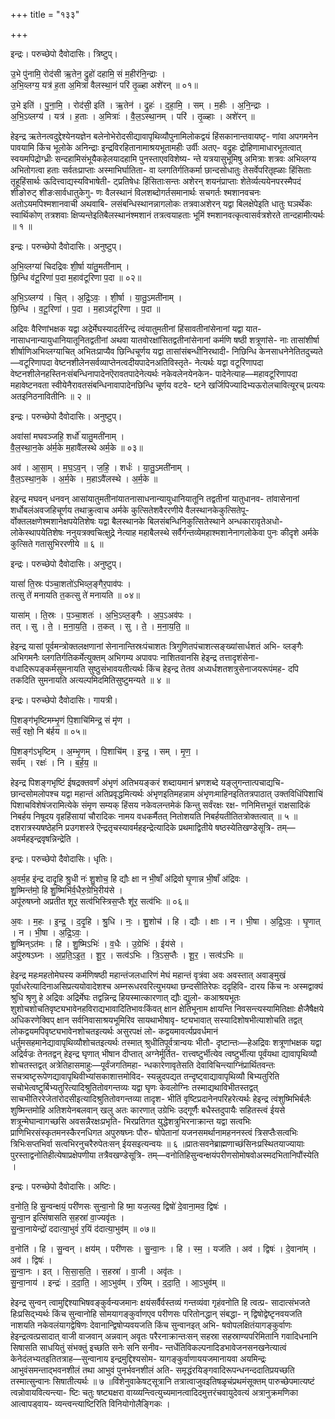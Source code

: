 +++
title = "१३३"

+++


इन्द्रः। परुच्छेपो दैवोदासिः। त्रिष्टुप्।

उ॒भे पु॑नामि॒ रोद॑सी ऋ॒तेन॒ द्रुहो॑ दहामि॒ सं म॒हीर॑नि॒न्द्राः ।  
अ॒भि॒व्लग्य॒ यत्र॑ ह॒ता अ॒मित्रा॑ वैलस्था॒नं परि॑ तृ॒ळ्हा अशे॑रन् ॥ ०१॥

उ॒भे इति॑ । पु॒ना॒मि॒ । रोद॑सी॒ इति॑ । ऋ॒तेन॑ । द्रुहः॑ । द॒हा॒मि॒ । सम् । म॒हीः । अ॒नि॒न्द्राः ।  
अ॒भि॒ऽव्लग्य॑ । यत्र॑ । ह॒ताः । अ॒मित्राः॑ । वै॒ल॒ऽस्था॒नम् । परि॑ । तृ॒ळ्हाः । अशे॑रन् ॥

हेइन्द्र ऋतेनत्वदुद्देश्येनयज्ञेन बलेनोभेरोदसीद्यावापृथिव्यौपुनामिलोकद्वयं हिंसकानान्तवायष्टृ- णांवा अपगमनेन पावयामि किंच भूलोके अनिन्द्राः इन्द्रविरहितानामाश्रयभूतामहीः उर्वीः अतए- वद्रुहः द्रोहिणामाधारभूतत्वात् स्वयमपिद्रोग्ध्रीः सन्दहामिसंभूयैकहेलयादहामि पुनस्ताएवविशेष्य- न्ते यत्रयासुभूमिषु अमित्राः शत्रवः अभिव्लग्य अभितोगत्वा हताः सर्वतःप्राप्ताः अस्माभिर्घातिता- वा व्लगतिर्गतिकर्मा छान्दसोधातुः तेसर्वेपरितृह्ळाः हिंसिताः तृहूहिंसार्थः ऊदित्त्वाद्यस्यविभाषेती- ट्प्रतिषेधः हिंसिताःसन्तः अशेरन् शयनंप्राप्ताः शेतेर्व्यत्ययेनपरस्मैपदं शीङोरुट् शीङःसार्वधातुकेगु- णः वैलस्थानं विलशब्दोगर्तसमानार्थः सचगर्तः श्मशानवचनः अतोऽयमपिश्मशानवाची अथवाबि- लसंबन्धिस्थानन्नागलोकः तत्रवाअशेरन् यद्वा बिलक्षेपेइति धातुः घञर्थेकः स्वार्थिकोण् तत्रशवाः क्षिप्यन्तेइतिबैलस्थानंश्मशानं तत्रत्वयाहताः भूमिं श्मशानवत्कृत्वासर्वत्रशेरते तान्दहामीत्यर्थः ॥ १ ॥

इन्द्रः। परुच्छेपो दैवोदासिः। अनुष्टुप्।

अ॒भि॒व्लग्या॑ चिदद्रिवः शी॒र्षा या॑तु॒मती॑नाम् ।  
छि॒न्धि व॑टू॒रिणा॑ प॒दा म॒हाव॑टूरिणा प॒दा ॥ ०२॥

अ॒भि॒ऽव्लग्य॑ । चि॒त् । अ॒द्रि॒ऽवः॒ । शी॒र्षा । या॒तु॒ऽमती॑नाम् ।  
छि॒न्धि । व॒टू॒रिणा॑ । प॒दा । म॒हाऽव॑टूरिणा । प॒दा ॥

अद्रिवः वैरिणांभक्षक यद्वा अद्रेर्मेघस्यादर्तरिन्द्र त्वंयातुमतीनां हिंसावतीनांसेनानां यद्वा यात- नासाधनान्यायुधानियातूनितद्वतीनां अथवा यातवोरक्षांसितद्वतीनांसेनानां कर्मणि षष्ठी शत्रूणांसे- नाः तासांशीर्षा शीर्षाणिअभिव्लग्याचित् अभितःप्राप्यैव छिन्धिचूर्णय यद्वा तासांसंबन्धीनिरथादी- निछिन्धि केनसाधनेनेतितदुच्यते—वटूरिणापदा वेष्टनशीलेनसर्वव्याप्तेनत्वदीयपादेनअतिविस्तृते- नेत्यर्थः यद्वा वटूरिणापदा वेष्टनशीलेनहस्तिनःसंबन्धिनापादेनऎरावतपादेनेत्यर्थः नकेवलेनयेनकेन- पादेनेत्याह—महावटूरिणापदा महावेष्टनवता स्वीयेनैरावतसंबन्धिनावापादेनछिन्धि चूर्णय वटवे- ष्टने खर्जिपिज्यादिभ्यऊरोलचावित्यूरच् प्रत्ययः अतइनिठनावितीनिः ॥ २ ॥

इन्द्रः। परुच्छेपो दैवोदासिः। अनुष्टुप्।

अवा॑सां मघवञ्जहि॒ शर्धो॑ यातु॒मती॑नाम् ।  
वै॒ल॒स्था॒न॒के अ॑र्म॒के म॒हावै॑लस्थे अर्म॒के ॥ ०३॥

अव॑ । आ॒सा॒म् । म॒घ॒ऽव॒न् । ज॒हि॒ । शर्धः॑ । या॒तु॒ऽमती॑नाम् ।  
वै॒ल॒ऽस्था॒न॒के । अ॒र्म॒के । म॒हाऽवै॑लस्थे । अ॒र्म॒के ॥

हेइन्द्र मघवन् धनवन् आसांयातुमतीनांयातनासाधनान्यायुधानियातूनि तद्वतीनां यातुधानव- तांवासेनानां शर्धोबलंअवजहिचूर्णय तथाक्रुत्वाच अर्मके कुत्सितेशवैररणीये वैलस्थानकेकुत्सितेपू- र्वोक्तलक्षणेश्मशानेक्षपयेतिशेषः यद्वा बैलस्थानके बिलसंबन्धिनिकुत्सितेस्थाने अन्धकारावृतेअधो- लोकेस्थापयेतिशेषः ननुयत्रक्वचित्क्षुद्रे नेत्याह महाबैलस्थे सर्वैर्गन्तव्येमहाश्मशानेनागलोकेवा पुनः कीदृशे अर्मके कुत्सिते गतासुभिररणीये ॥ ६ ॥

इन्द्रः। परुच्छेपो दैवोदासिः। अनुष्टुप्।

यासां॑ ति॒स्रः प॑ञ्चा॒शतो॑ऽभिव्ल॒ङ्गैर॒पाव॑पः ।  
तत्सु ते॑ मनायति त॒कत्सु ते॑ मनायति ॥ ०४॥

यासा॑म् । ति॒स्रः । प॒ञ्चा॒शतः॑ । अ॒भि॒ऽव्ल॒ङ्गैः । अ॒प॒ऽअव॑पः ।  
तत् । सु । ते॒ । म॒ना॒य॒ति॒ । त॒कत् । सु । ते॒ । म॒ना॒य॒ति॒ ॥

हेइन्द्र यासां पूर्वमन्त्रोक्तलक्षणानां सेनानान्तिस्रःपंचाशतः त्रिगुणितपंचाशत्सङ्ख्यांसार्धशतं अभि- व्लङ्गैः अभिगमनैः व्लगतिर्गतिकर्मेत्युक्तम् अभिगम्य अपावपः नाशितवानसि हेइन्द्र तत्तादृशंसेना- वधादिरूपङ्कर्मसुमनायति सुष्ठुसंभावयतीत्यर्थः किंच हेइन्द्र तेतव अध्यर्धशतशत्रुसेनाजयरूपंमह- दपि तकदिति सुमनायति अत्यल्पमिदमितिसुष्टुमन्यते ॥ ४ ॥

इन्द्रः। परुच्छेपो दैवोदासिः। गायत्री।

पि॒शङ्ग॑भृष्टिमम्भृ॒णं पि॒शाचि॑मिन्द्र॒ सं मृ॑ण ।  
सर्वं॒ रक्षो॒ नि ब॑र्हय ॥ ०५॥

पि॒शङ्ग॑ऽभृष्टिम् । अ॒म्भृ॒णम् । पि॒शाचि॑म् । इ॒न्द्र॒ । सम् । मृ॒ण॒ ।  
सर्व॑म् । रक्षः॑ । नि । ब॒र्ह॒य॒ ॥

हेइन्द्र पिशङ्गभृष्टिं ईषद्रक्तवर्णं अंभृणं अतिभयङ्करं शब्दायमानं भ्रणशब्दे यङ्लुगन्तात्पचाद्यचि- छान्दसोमलोपश्च यद्वा महान्तं अतिप्रवृद्धमित्यर्थः अंभृणइतिमहन्नाम अंभृणःमाहिनइतितत्रपाठात् उक्तविधिंपिशाचिं पिशाचविशेषंजरामित्येके संमृण सम्यक् हिंसय नकेवलन्तमेकं किन्तु सर्वंरक्षः रक्ष- णनिमित्तभूतं राक्षसादिकं निबर्हय निषूदय वृहहिंसायां चौरादिकः नामय वधकर्मैतत् नितोशयति निबर्हयतीतितत्रोक्तत्वात् ॥ ५ ॥ दशरात्रस्यषष्ठेहनि प्रउगशस्त्रे ऎन्द्रतृचस्यावर्महइन्द्रेत्यादिके प्रथमाद्वितीये षष्ठस्येतिखण्डेसूत्रि- तम्—अवर्महइन्द्रवृषन्निन्द्रेति ।

इन्द्रः। परुच्छेपो दैवोदासिः। धृतिः।

अ॒वर्म॒ह इ॑न्द्र दादृ॒हि श्रु॒धी नः॑ शु॒शोच॒ हि द्यौः क्षा न भी॒षाँ अ॑द्रिवो घृ॒णान्न भी॒षाँ अ॑द्रिवः ।  
शु॒ष्मिन्त॑मो॒ हि शु॒ष्मिभि॑र्व॒धैरु॒ग्रेभि॒रीय॑से ।  
अपू॑रुषघ्नो अप्रतीत शूर॒ सत्व॑भिस्त्रिस॒प्तैः शू॑र॒ सत्व॑भिः ॥ ०६॥

अ॒वः । म॒हः । इ॒न्द्र॒ । द॒दृ॒हि । श्रु॒धि । नः॒ । शु॒शोच॑ । हि । द्यौः । क्षाः । न । भी॒षा । अ॒द्रि॒ऽवः॒ । घृ॒णात् । न । भी॒षा । अ॒द्रि॒ऽवः॒ ।  
शु॒ष्मिन्ऽत॑मः । हि । शु॒ष्मिऽभिः॑ । व॒धैः । उ॒ग्रेभिः॑ । ईय॑से ।  
अपु॑रुषऽघ्नः । अ॒प्र॒ति॒ऽइ॒त॒ । शू॒र॒ । सत्व॑ऽभिः । त्रि॒ऽस॒प्तैः । शू॒र॒ । सत्व॑ऽभिः ॥

हेइन्द्र महःमहतोमेघस्य कर्मणिषष्ठी महान्तंजलधारिणं मेघं महान्तं वृत्रंवा अवः अवस्तात् अवाङ्मुखं पूर्वाधरेत्यादिनाअसिप्रत्ययोवादेशश्च अम्नरूधरवरित्युभयथा छन्दसीतिरेफः ददृहिवि- दारय किंच नः अस्मद्वाक्यं श्रुधि श्रृणु हे अद्रिवः अद्रिर्मेघः तद्वन्निन्द्र हियस्मात्कारणात् द्यौः द्युलो- कआश्रयभूतः शुशोचशोचतिवृष्ट्यभावेनहविराद्यभावादितिभावःकिंवत् क्षान क्षेतिभूनाम क्षायन्ति निवसन्त्यस्यामितिक्षाः क्षैजैषैक्षये अधिकरणेक्विप् क्षान सर्वनिवासाश्रयभूमिरिव सायथाभीषावृ- ष्ट्यभावात् सस्यादिशोषभीत्याशोचति तद्वत् लोकद्वयमपिवृष्ट्यभावेनशोचतइत्यर्थः असुरपक्षं लो- कद्वयमावर्त्यप्रवर्धमानं धर्तुमसहमानेद्यावापृथिव्यौशोचतइत्यर्थः तस्मात् श्रुधीतिपूर्वत्रान्वयः भीतौ- दृष्टान्तः—हेअद्रिवः शत्रूणांभक्षक यद्वा अद्रिर्वज्रः तेनतद्वन् हेइन्द्र घृणात् भीषान दीप्तात् अग्नेर्मूर्तित- रात्त्वष्टुर्भीत्येव त्वष्टुर्भीत्या पूर्वंयथा द्यावापृथिव्यौ शोचतस्तद्वत् अत्रेतिहासमाहुः—पूर्वंजगतिमहा- न्धकारेणावृतेसति देवाविचिन्त्याग्निंप्रार्थितवन्तः सचत्र्वष्टृरूपेणद्यावापृथिवीभ्यांसकाशात्तमोविद- स्यन्नुदपद्यत तन्दृष्ट्वाद्यावापृथिव्यौ बिभ्यतुरिति सचोभेत्वष्टुर्बिभ्यतुरित्यादिश्रुतितोवगन्तव्यः यद्वा घृणः केवलोग्निः तस्माद्यथाविभीतस्तद्वत् साचभीतिररेजेतांरोदसीइत्यादिश्रुतितोवगन्तव्या तादृश- भीतिं वृष्टिप्रदानेनपरिहरेत्यर्थः हेइन्द्र त्वंशुष्मिभिर्बलैः शुष्मिन्तमोहि अतिशयेनबलवान् खलु अतः कारणात् उग्रेभिः उद्गूर्णैः बधैस्तदुपायैः सहितस्त्वं ईयसे शत्रून्मेघान्वागच्छसि अवसन्नैरक्षःप्रभृति- भिरप्रतिगत युद्धेशत्रुभिरनाक्रान्त यद्वा सत्वभिः प्राणिभिरसंस्कृतमनस्कैरनधिगत अपुरुषघ्नः पौरु- षोपेतानां यजनसमर्थानामहननस्त्वं त्रिसप्तैःसत्वभिः त्रिभिःसप्तभिर्वा सत्वभिरनुचरैरुपेतःसन् ईयसइत्यन्वयः ॥ ६ ॥प्रातःसवनेब्राह्मणाच्छंसिनःप्रस्थितयाज्यायाः पुरस्ताद्वनोतिहीत्येषाप्रक्षेपणीया तत्रैवखण्डेसूत्रि- तम्—वनोतिहिसुन्वन्क्षयंपरीणसोमोषवोअस्मदभितानिपौंस्येति ।

इन्द्रः। परुच्छेपो दैवोदासिः। अष्टिः।

व॒नोति॒ हि सु॒न्वन्क्षयं॒ परी॑णसः सुन्वा॒नो हि ष्मा॒ यज॒त्यव॒ द्विषो॑ दे॒वाना॒मव॒ द्विषः॑ ।  
सु॒न्वा॒न इत्सि॑षासति स॒हस्रा॑ वा॒ज्यवृ॑तः ।  
सु॒न्वा॒नायेन्द्रो॑ ददात्या॒भुवं॑ र॒यिं द॑दात्या॒भुव॑म् ॥ ०७॥

व॒नोति॑ । हि । सु॒न्वन् । क्षय॑म् । परी॑णसः । सु॒न्वा॒नः । हि । स्म॒ । यज॑ति । अव॑ । द्विषः॑ । दे॒वाना॑म् । अव॑ । द्विषः॑ ।  
सु॒न्वा॒नः । इत् । सि॒सा॒स॒ति॒ । स॒हस्रा॑ । वा॒जी । अवृ॑तः ।  
सु॒न्वा॒नाय॑ । इन्द्रः॑ । द॒दा॒ति॒ । आ॒ऽभुव॑म् । र॒यिम् । द॒दा॒ति॒ । आ॒ऽभुव॑म् ॥

हेइन्द्र सुन्वन् त्वामुद्दिश्याभिषवङ्कुर्वन्यजमानः क्षयंसर्वैर्वस्तव्यं गन्तव्यंवा गृहंवनोति हि त्वत्प्र- सादात्संभजते हिःप्रसिद्भ्यर्थः किंच सुन्वानोहि सोमयागङ्कुर्वाणएव परीणसः परितोनद्धान् संबद्धा- न् द्विषोद्वेष्टृनवयजति नाशयति नकेवलंयागद्वेषिणः देवानान्द्विषोप्यवयजति किंच सुन्वानइत् अभि- षवोपलक्षितंयागङ्कुर्वाणः हेइन्द्रत्वत्प्रसादात् वाजी वाजवान् अन्नवान् अवृतः परैरनाक्रान्तःसन् सहस्रा सहस्राण्यपरिमितानि गवादिधनानि सिषासति साधयितुं संभक्तुं इच्छति सनेः सनि सनीव- न्तर्धेतिविकल्पनादिडभावेजनसनखनेत्यात्वं केनेदंलभ्यतइतितत्राह—सुन्वानाय इन्द्रमुद्दिश्यसोम- यागङ्कुर्वाणाययजमानायवा अयमिन्द्रः आभुवंसमन्ताद्भवनशीलं तथा आभुवं पुनर्भवनशीलं अति- समृद्धंरयिङ्गवादिरूपन्धनन्ददातिप्रयच्छति तस्मात्सुन्वानः सिषातीत्यर्थः ॥ ७ ॥विंशेनुवाकेषट्सूत्रानि तत्रात्वाजुवइतिषळृचंप्रथमंसूक्तम् पारुच्छेपमात्यष्टं त्वन्नोवायवित्यन्त्या- ष्टिः चतुः षष्ट्यक्षरा वाय्व्यन्त्वित्युच्यमानत्वादिदमुत्तरंचवायुदेवत्यं अत्रानुक्रमणिका आत्वापड्वाय- व्यन्त्वन्त्याष्टिरिति विनियोगोलैङ्गिकः ।